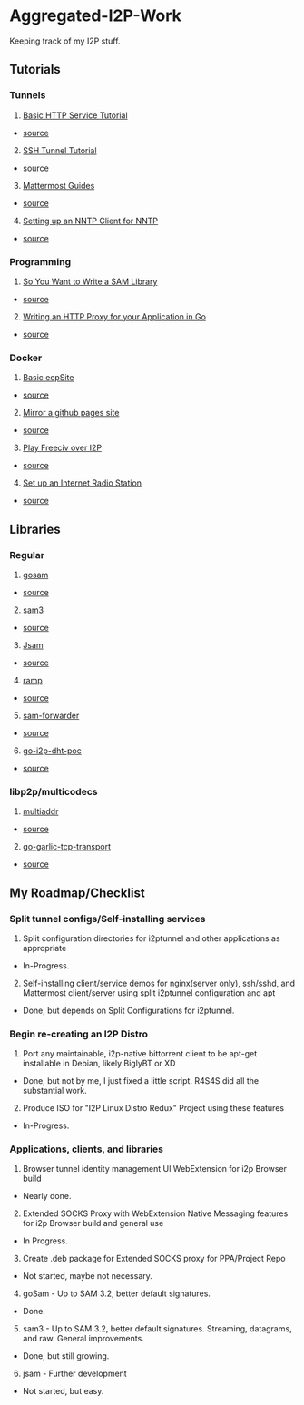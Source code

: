 Aggregated-I2P-Work
===================

Keeping track of my I2P stuff.

Tutorials
---------

### Tunnels

 1. [Basic HTTP Service Tutorial](https://eyedeekay.github.io/basic-tunnel-tutorial)
  * [source](https://github.com/eyedeekay/basic-tunnel-tutorial)
 2. [SSH Tunnel Tutorial](https://eyedeekay.github.io/i2p-ssh-config)
  * [source](https://github.com/eyedeekay/i2p-ssh-config)
 3. [Mattermost Guides](https://eyedeekay.github.io/i2p-mattermost-destkop)
  * [source](https://github.com/eyedeekay/i2p-mattermost-desktop)
 4. [Setting up an NNTP Client for NNTP](https://eyedeekay.github.io/i2p-nntp-client)
  * [source](https://github.com/eyedeekay/i2p-nntp-client)

### Programming

 1. [So You Want to Write a SAM Library](https://eyedeekay.github.io/So-You-Want-To-Write-A-SAM-Library)
  * [source](https://github.com/eyedeekay/So-You-Want-To-Write-A-SAM-Library)
 2. [Writing an HTTP Proxy for your Application in Go](https://eyedeekay.github.io/httptunnel/)
  * [source](https://github.com/eyedeekayhttptunnel)

### Docker

 1. [Basic eepSite](https://j-tt.github.io/r-i2p-wiki/articles/i2p-docker-services/BasicStaticeepSite.html)
  * [source](https://github.com/eyedeekay/basic-eepsite)
 2. [Mirror a github pages site](https://j-tt.github.io/r-i2p-wiki/articles/i2p-docker-services/GithubPagesMirror.html)
  * [source](https://github.com/eyedeekay/github-eepsite)
 3. [Play Freeciv over I2P](https://j-tt.github.io/r-i2p-wiki/articles/i2p-docker-services/FreecivServerClient.html)
  * [source](https://github.com/eyedeekay/freeciv-tunnels)
 4. [Set up an Internet Radio Station](https://j-tt.github.io/r-i2p-wiki/articles/i2p-docker-services/GithubPagesMirror.html)
  * [source](https://github.com/eyedeekay/pirateradio)

Libraries
---------

### Regular

 1. [gosam](https://godoc.org/github.com/eyedeekay/gosam)
  * [source](https://github.com/eyedeekay/gosam)
 2. [sam3](https://godoc.org/github.com/eyedeekay/sam3)
  * [source](https://github.com/eyedeekay/sam3)
 3. [Jsam](https://godoc.org/github.com/eyedeekay/Jsam)
  * [source](https://github.com/eyedeekay/Jsam)
 4. [ramp](https://godoc.org/github.com/eyedeekay/ramp)
  * [source](https://github.com/eyedeekay/ramp)
 5. [sam-forwarder](https://godoc.org/github.com/eyedeekay/sam-forwarder)
  * [source](https://github.com/eyedeekay/sam-forwarder)
 6. [go-i2p-dht-poc](https://godoc.org/github.com/RTradeLtd/tor-dht-poc/go-i2p-dht-poc)
  * [source](https://github.com/RTradeLtd/tor-dht-poc)

### libp2p/multicodecs

 1. [multiaddr](https://godoc.org/github.com/RTradeLtd/multiaddr)
  * [source](https://github.com/RTradeLtd/multiaddr)
 2. [go-garlic-tcp-transport](https://godoc.org/github.com/RTradeLtd/go-garlic-tcp-transport)
  * [source](https://github.com/RTradeLtd/go-garlic-tcp-transport)

My Roadmap/Checklist
--------------------

### Split tunnel configs/Self-installing services

 1. Split configuration directories for i2ptunnel and other applications as appropriate
  * In-Progress.
 2. Self-installing client/service demos for nginx(server only), ssh/sshd, and Mattermost client/server using split i2ptunnel configuration and apt
  * Done, but depends on Split Configurations for i2ptunnel.

### Begin re-creating an I2P Distro

 1. Port any maintainable, i2p-native bittorrent client to be apt-get installable in Debian, likely BiglyBT or XD
  * Done, but not by me, I just fixed a little script. R4S4S did all the substantial work.
 2. Produce ISO for "I2P Linux Distro Redux" Project using these features
  * In-Progress.

### Applications, clients, and libraries

 1. Browser tunnel identity management UI WebExtension for i2p Browser build
  * Nearly done.
 2. Extended SOCKS Proxy with WebExtension Native Messaging features for i2p Browser build and general use
  * In Progress.
 3. Create .deb package for Extended SOCKS proxy for PPA/Project Repo
  * Not started, maybe not necessary.
 4. goSam - Up to SAM 3.2, better default signatures.
  * Done.
 5. sam3 - Up to SAM 3.2, better default signatures. Streaming, datagrams, and raw. General improvements.
  * Done, but still growing.
 6. jsam - Further development
  * Not started, but easy.
